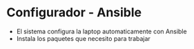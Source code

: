 # Configurador - Ansible

* El sistema configura la laptop automaticamente con Ansible
* Instala los paquetes que necesito para trabajar 